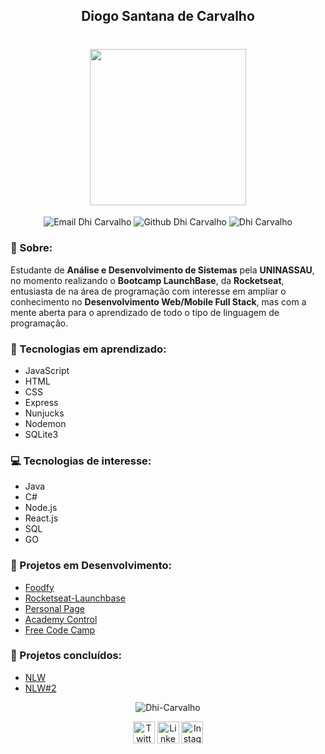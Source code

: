 <h2 align="center">
Diogo Santana de Carvalho
</h2>
<h1 align="center">
    <img src="https://images2.imgbox.com/7c/82/ADR3x8b2_o.jpg" width="250">
</h1>


<p align="center">
<img src="https://img.shields.io/badge/-Gmail-c14438?style=flat-square&logo=Gmail&logoColor=white&link=mailto:dhi.carvalho85@gmail.com" alt="Email Dhi Carvalho"/>
<img src="https://img.shields.io/badge/-Github-000?style=flat-square&logo=Github&logoColor=white&link=https://github.com/Dhi-Carvalho" alt="Github Dhi Carvalho"/>
<img src="https://komarev.com/ghpvc/?username=Dhi-Carvalho" alt="Dhi Carvalho" /> </p>
</p>

### 👦 Sobre:

Estudante de **Análise e Desenvolvimento de Sistemas** pela **UNINASSAU**, no momento realizando o **Bootcamp LaunchBase**, da **Rocketseat**, entusiasta de na área de programação com interesse em ampliar o conhecimento no **Desenvolvimento Web/Mobile Full Stack**, mas com a mente aberta para o aprendizado de todo o tipo de linguagem de programação.

### 📝 Tecnologias em aprendizado:

- JavaScript
- HTML
- CSS
- Express
- Nunjucks
- Nodemon
- SQLite3

### 💻 Tecnologias de interesse:

- Java
- C#
- Node.js
- React.js
- SQL
- GO

### 🔨 Projetos em Desenvolvimento:

- [Foodfy](https://github.com/Dhi-Carvalho/Foodfy)
- [Rocketseat-Launchbase](https://github.com/Dhi-Carvalho/Rocketseat-Launchbase)
- [Personal Page](https://github.com/Dhi-Carvalho/PersonalPage)
- [Academy Control](https://github.com/Dhi-Carvalho/academycontrol)
- [Free Code Camp](https://github.com/Dhi-Carvalho/freeCodeCamp)

### 🚀 Projetos concluídos:

- [NLW](https://github.com/Dhi-Carvalho/nlw)
- [NLW#2](https://github.com/Dhi-Carvalho/NLW2)

<p align="center">
<img src="https://github-readme-stats.vercel.app/api?username=Dhi-Carvalho&show_icons=true" alt="Dhi-Carvalho" />
</p>

<p align="center">
<a href="https://twitter.com/DhiCarvalho85" target="blank"><img align="center" src="https://cdn.jsdelivr.net/npm/simple-icons@3.0.1/icons/twitter.svg" alt="Twitter Dhi Carvalho" height="35" width="35" /></a>
<a href="https://www.linkedin.com/in/dhi-carvalho/" target="blank"><img align="center" src="https://cdn.jsdelivr.net/npm/simple-icons@3.0.1/icons/linkedin.svg" alt="Linkedin Dhi Carvalho" height="35" width="35" /></a>
<a href="https://www.instagram.com/dhicarvalho85/" target="blank"><img align="center" src="https://cdn.jsdelivr.net/npm/simple-icons@3.0.1/icons/instagram.svg" alt="Instagram Dhi Carvalho" height="35" width="35" /></a>
</p>

